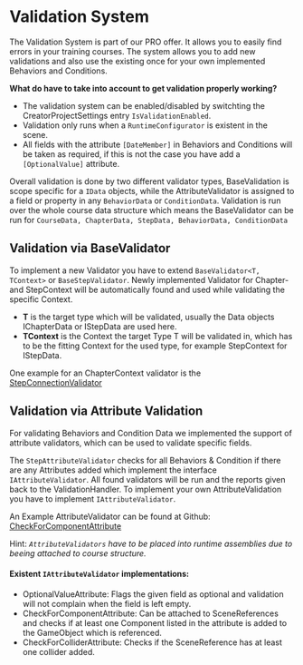 # Validation System

The Validation System is part of our PRO offer. It allows you to easily find errors in your training courses. The system allows you to add new validations and also use the existing once for your own implemented Behaviors and Conditions. 

**What do have to take into account to get validation properly working?**

- The validation system can be enabled/disabled by switchting the CreatorProjectSettings entry `IsValidationEnabled`.
- Validation only runs when a `RuntimeConfigurator` is existent in the scene.
- All fields with the attribute `[DateMember]` in Behaviors and Conditions will be taken as required, if this is not the case you have add a `[OptionalValue]` attribute.

Overall validation is done by two different validator types, BaseValidation is scope specific for a `IData` objects, while the AttributeValidator is assigned to a field or property in any `BehaviorData` or `ConditionData`. Validation is run over the whole course data structure which means the BaseValidator can be run for `CourseData, ChapterData, StepData, BehaviorData, ConditionData`

## Validation via BaseValidator

To implement a new Validator you have to extend `BaseValidator<T, TContext>` or `BaseStepValidator`. Newly implemented Validator for Chapter- and StepContext will be automatically found and used while validating the specific Context.

* **T** is the target type which will be validated, usually the Data objects IChapterData or IStepData are used here.
* **TContext** is the Context the target Type T will be validated in, which has to be the fitting Context for the used type, for example StepContext for IStepData.

One example for an ChapterContext validator is the [StepConnectionValidator](https://github.com/Innoactive/Creator/blob/develop/Editor/CourseValidation/Validator/StepConnectionValidator.cs)

## Validation via Attribute Validation

For validating Behaviors and Condition Data we implemented the support of attribute validators, which can be used to validate specific fields.

The `StepAttributeValidator` checks for all Behaviors & Condition if there are any Attributes added which implement the interface `IAttributeValidator`. All found validators will be run and the reports given back to the ValidationHandler.
To implement your own AttributeValidation you have to implement `IAttributeValidator`.

An Example AttributeValidator can be found at Github: [CheckForComponentAttribute](https://github.com/Innoactive/Creator/blob/develop/Runtime/CourseValidation/CheckForComponentAttribute.cs)

Hint: *`AttributeValidators` have to be placed into runtime assemblies due to beeing attached to course structure.*

#### Existent `IAttributeValidator` implementations:
* OptionalValueAttribute: Flags the given field as optional and validation will not complain when the field is left empty.
* CheckForComponentAttribute: Can be attached to SceneReferences and checks if at least one Component listed in the attribute is added to the GameObject which is referenced.
* CheckForColliderAttribute: Checks if the SceneReference has at least one collider added.



